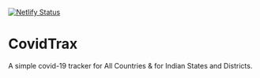 [![Netlify Status](https://api.netlify.com/api/v1/badges/e6d93777-6c27-4781-9820-c958d0144a25/deploy-status)](https://app.netlify.com/sites/covidtrax/deploys)
# CovidTrax
A simple covid-19 tracker for All Countries &amp; for Indian States and Districts. 


